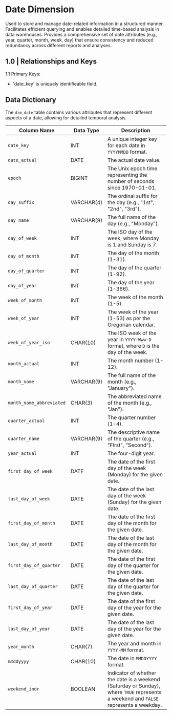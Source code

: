 # Date Dimension

Used to store and manage date-related information in a structured manner. Facilitates efficient querying and enables detailed time-based analysis in data warehouses. Provides a comprehensive set of date attributes (e.g., year, quarter, month, week, day) that ensure consistency and reduced redundancy across different reports and analyses.

## 1.0 | Relationships and Keys

1.1 Primary Keys:
* 'date_key' is uniquely identifieable field.
  

## Data Dictionary

The `dim_date` table contains various attributes that represent different aspects of a date, allowing for detailed temporal analysis.

| Column Name              | Data Type  | Description                                                                                                                                                             |
|--------------------------|------------|-------------------------------------------------------------------------------------------------------------------------------------------------------------------------|
| `date_key`               | INT        | A unique integer key for each date in `YYYYMMDD` format.                                                                                                                |
| `date_actual`            | DATE       | The actual date value.                                                                                                                                                  |
| `epoch`                  | BIGINT     | The Unix epoch time representing the number of seconds since 1970-01-01.                                                                                                |
| `day_suffix`             | VARCHAR(4) | The ordinal suffix for the day (e.g., "1st", "2nd", "3rd").                                                                                                             |
| `day_name`               | VARCHAR(9) | The full name of the day (e.g., "Monday").                                                                                                                              |
| `day_of_week`            | INT        | The ISO day of the week, where Monday is 1 and Sunday is 7.                                                                                                             |
| `day_of_month`           | INT        | The day of the month (1-31).                                                                                                                                             |
| `day_of_quarter`         | INT        | The day of the quarter (1-92).                                                                                                                                          |
| `day_of_year`            | INT        | The day of the year (1-366).                                                                                                                                            |
| `week_of_month`          | INT        | The week of the month (1-5).                                                                                                                                            |
| `week_of_year`           | INT        | The week of the year (1-53) as per the Gregorian calendar.                                                                                                              |
| `week_of_year_iso`       | CHAR(10)   | The ISO week of the year in `YYYY-Www-D` format, where `D` is the day of the week.                                                                                      |
| `month_actual`           | INT        | The month number (1-12).                                                                                                                                                |
| `month_name`             | VARCHAR(9) | The full name of the month (e.g., "January").                                                                                                                           |
| `month_name_abbreviated` | CHAR(3)    | The abbreviated name of the month (e.g., "Jan").                                                                                                                        |
| `quarter_actual`         | INT        | The quarter number (1-4).                                                                                                                                               |
| `quarter_name`           | VARCHAR(9) | The descriptive name of the quarter (e.g., "First", "Second").                                                                                                          |
| `year_actual`            | INT        | The four-digit year.                                                                                                                                                    |
| `first_day_of_week`      | DATE       | The date of the first day of the week (Monday) for the given date.                                                                                                      |
| `last_day_of_week`       | DATE       | The date of the last day of the week (Sunday) for the given date.                                                                                                       |
| `first_day_of_month`     | DATE       | The date of the first day of the month for the given date.                                                                                                              |
| `last_day_of_month`      | DATE       | The date of the last day of the month for the given date.                                                                                                               |
| `first_day_of_quarter`   | DATE       | The date of the first day of the quarter for the given date.                                                                                                            |
| `last_day_of_quarter`    | DATE       | The date of the last day of the quarter for the given date.                                                                                                             |
| `first_day_of_year`      | DATE       | The date of the first day of the year for the given date.                                                                                                               |
| `last_day_of_year`       | DATE       | The date of the last day of the year for the given date.                                                                                                                |
| `year_month`             | CHAR(7)    | The year and month in `YYYY-MM` format.                                                                                                                                 |
| `mmddyyyy`               | CHAR(10)   | The date in `MMDDYYYY` format.                                                                                                                                          |
| `weekend_indr`           | BOOLEAN    | Indicator of whether the date is a weekend (Saturday or Sunday), where `TRUE` represents a weekend and `FALSE` represents a weekday.                                    |

